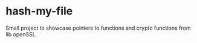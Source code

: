 # hash-my-file

Small project to showcase pointers to functions and crypto functions from lib openSSL.
